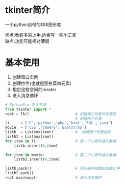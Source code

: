 # tkinter简介
一个python自带的GUI图形库

优点:教程多易上手,适合写一些小工具   
缺点:功能可能相对薄弱

# 基本使用
1. 创建窗口实例
2. 创建控件(也就是那些菜单元素)
3. 指定这些空间的master
4. 进入消息循环
```python
# Python3.x 导入方法
from tkinter import * 
root = Tk()                     # 创建窗口对象的背景色
                                # 创建两个列表
li     = ['C','python','php','html','SQL','java']
movie  = ['CSS','jQuery','Bootstrap']
listb  = Listbox(root)          #  创建两个列表组件
listb2 = Listbox(root)
for item in li:                 # 第一个小部件插入数据
    listb.insert(0,item)
 
for item in movie:              # 第二个小部件插入数据
    listb2.insert(0,item)
 
listb.pack()                    # 将小部件放置到主窗口中
listb2.pack()
root.mainloop()                 # 进入消息循环
```
